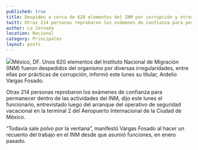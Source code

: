 ```yaml
---
published: true
title: Despiden a cerca de 620 elementos del INM por corrupción y otras irregularidades
twitt: Otras 214 personas reprobaron los exámenes de confianza para permanecer dentro de las actividades del INM.
author: La Jornada
location: Nacional
category: Principales
layout: posts
---
```


![](http://i.imgur.com/dN6udWgm.jpg)México, DF. Unos 620 elementos del Instituto Nacional de Migración (INM) fueron despedidos del organismo por diversas irregularidades, entre ellas por prácticas de corrupción, informó este lunes su titular, Ardelio Vargas Fosado.

Otras 214 personas reprobaron los exámenes de confianza para permanecer dentro de las actividades del INM, dijo este lunes el funcionario, entrevistado luego del arranque del operativo de seguridad vacacional en la terminal 2 del Aeropuerto Internacional de la Ciudad de México.

“Todavía sale polvo por la ventana”, manifestó Vargas Fosado al hacer un recuento del trabajo en el INM desde que asumió funciones, en enero pasado.
